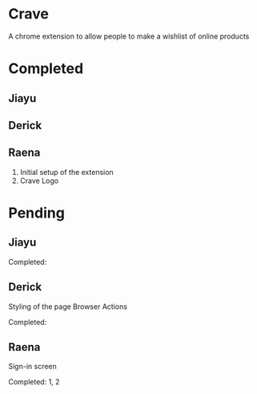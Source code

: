 # Crave
A chrome extension to allow people to make a wishlist of online products 

Completed
======

Jiayu
------


Derick
------


Raena
------
1. Initial setup of the extension 
2. Crave Logo


Pending
======

Jiayu
------


Completed: 

Derick
------
Styling of the page
Browser Actions

Completed: 

Raena
------
Sign-in screen

Completed: 1, 2
